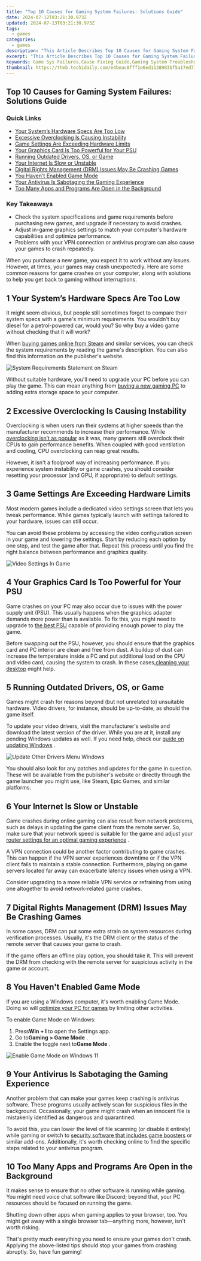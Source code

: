 ```yaml
---
title: "Top 10 Causes for Gaming System Failures: Solutions Guide"
date: 2024-07-12T03:21:30.973Z
updated: 2024-07-13T03:21:30.973Z
tags:
  - games
categories:
  - games
description: "This Article Describes Top 10 Causes for Gaming System Failures: Solutions Guide"
excerpt: "This Article Describes Top 10 Causes for Gaming System Failures: Solutions Guide"
keywords: Game Sys Failures,Cause Fixing Guide,Gaming System Troubleshoot,Top 10 Errors in Gaming,Gaming Solutions Overview,System Failure Remedies,Top 10 Sys Breakdowns
thumbnail: https://thmb.techidaily.com/e4beac8fff1e6ed1138983bf5a17ed77a249b1784cd0b6ce36cdaf1016dc1bb5.png
---
```


## Top 10 Causes for Gaming System Failures: Solutions Guide

### Quick Links

* [Your System’s Hardware Specs Are Too Low](#your-system-rsquo-s-hardware-specs-are-too-low)
* [Excessive Overclocking Is Causing Instability](#excessive-overclocking-is-causing-instability)
* [Game Settings Are Exceeding Hardware Limits](#game-settings-are-exceeding-hardware-limits)
* [Your Graphics Card Is Too Powerful for Your PSU](#your-graphics-card-is-too-powerful-for-your-psu)
* [Running Outdated Drivers, OS, or Game](#running-outdated-drivers-os-or-game)
* [Your Internet Is Slow or Unstable](#your-internet-is-slow-or-unstable)
* [Digital Rights Management (DRM) Issues May Be Crashing Games](#digital-rights-management-drm-issues-may-be-crashing-games)
* [You Haven't Enabled Game Mode](#you-haven-39-t-enabled-game-mode)
* [Your Antivirus Is Sabotaging the Gaming Experience](#your-antivirus-is-sabotaging-the-gaming-experience)
* [Too Many Apps and Programs Are Open in the Background](#too-many-apps-and-programs-are-open-in-the-background)

### Key Takeaways

* Check the system specifications and game requirements before purchasing new games, and upgrade if necessary to avoid crashes.
* Adjust in-game graphics settings to match your computer's hardware capabilities and optimize performance.
* Problems with your VPN connection or antivirus program can also cause your games to crash repeatedly.

 When you purchase a new game, you expect it to work without any issues. However, at times, your games may crash unexpectedly. Here are some common reasons for game crashes on your computer, along with solutions to help you get back to gaming without interruptions.

## 1 Your System’s Hardware Specs Are Too Low

 It might seem obvious, but people still sometimes forget to compare their system specs with a game's minimum requirements. You wouldn't buy diesel for a petrol-powered car, would you? So why buy a video game without checking that it will work?

 When [buying games online from Steam](https://www.makeuseof.com/is-it-safe-to-buy-games-from-steam/) and similar services, you can check the system requirements by reading the game's description. You can also find this information on the publisher's website.

![System Requirements Statement on Steam](https://static1.makeuseofimages.com/wordpress/wp-content/uploads/2023/09/system-requirements-statement-on-steam.jpg)

 Without suitable hardware, you'll need to upgrade your PC before you can play the game. This can mean anything from [buying a new gaming PC](https://www.makeuseof.com/tag/buying-gaming-pc-tips/) to adding extra storage space to your computer.

## 2 Excessive Overclocking Is Causing Instability

 Overclocking is when users run their systems at higher speeds than the manufacturer recommends to increase their performance. While [overclocking isn’t as popular](https://www.makeuseof.com/is-overclocking-really-dead/) as it was, many gamers still overclock their CPUs to gain performance benefits. When coupled with good ventilation and cooling, CPU overclocking can reap great results.

 However, it isn't a foolproof way of increasing performance. If you experience system instability or game crashes, you should consider resetting your processor (and GPU, if appropriate) to default settings.

## 3 Game Settings Are Exceeding Hardware Limits

 Most modern games include a dedicated video settings screen that lets you tweak performance. While games typically launch with settings tailored to your hardware, issues can still occur.

 You can avoid these problems by accessing the video configuration screen in your game and lowering the settings. Start by reducing each option by one step, and test the game after that. Repeat this process until you find the right balance between performance and graphics quality.

![Video Settings In Game](https://static1.makeuseofimages.com/wordpress/wp-content/uploads/2023/09/video-settings-in-game.jpg)

## 4 Your Graphics Card Is Too Powerful for Your PSU

 Game crashes on your PC may also occur due to issues with the power supply unit (PSU). This usually happens when the graphics adapter demands more power than is available. To fix this, you might need to upgrade to [the best PSU](https://www.makeuseof.com/tag/best-psu/) capable of providing enough power to play the game.

 Before swapping out the PSU, however, you should ensure that the graphics card and PC interior are clean and free from dust. A buildup of dust can increase the temperature inside a PC and put additional load on the CPU and video card, causing the system to crash. In these cases,[cleaning your desktop](https://www.makeuseof.com/how-to-clean-your-desktop-pc/) might help.

## 5 Running Outdated Drivers, OS, or Game

 Games might crash for reasons beyond (but not unrelated to) unsuitable hardware. Video drivers, for instance, should be up-to-date, as should the game itself.

 To update your video drivers, visit the manufacturer's website and download the latest version of the driver. While you are at it, install any pending Windows updates as well. If you need help, check our [guide on updating Windows](https://www.makeuseof.com/tag/update-windows-software-guide/) .

![Update Other Drivers Menu Windows](https://static1.makeuseofimages.com/wordpress/wp-content/uploads/2023/09/update-other-drivers-menu-windows.jpg)

 You should also look for any patches and updates for the game in question. These will be available from the publisher's website or directly through the game launcher you might use, like Steam, Epic Games, and similar platforms.

## 6 Your Internet Is Slow or Unstable

 Game crashes during online gaming can also result from network problems, such as delays in updating the game client from the remote server. So, make sure that your network speed is suitable for the game and adjust your [router settings for an optimal gaming experience](https://www.makeuseof.com/tag/gaming-router-tips-optimal-performance/) .

 A VPN connection could be another factor contributing to game crashes. This can happen if the VPN server experiences downtime or if the VPN client fails to maintain a stable connection. Furthermore, playing on game servers located far away can exacerbate latency issues when using a VPN.

 Consider upgrading to a more reliable VPN service or refraining from using one altogether to avoid network-related game crashes.

## 7 Digital Rights Management (DRM) Issues May Be Crashing Games

 In some cases, DRM can put some extra strain on system resources during verification processes. Usually, it's the DRM client or the status of the remote server that causes your game to crash.

 If the game offers an offline play option, you should take it. This will prevent the DRM from checking with the remote server for suspicious activity in the game or account.

## 8 You Haven't Enabled Game Mode

 If you are using a Windows computer, it's worth enabling Game Mode. Doing so will [optimize your PC for games](https://www.makeuseof.com/tag/optimize-windows-10-gaming/) by limiting other activities.

To enable Game Mode on Windows:

1. Press**Win + I** to open the Settings app.
2. Go to**Gaming > Game Mode** .
3. Enable the toggle next to**Game Mode** .

![Enable Game Mode on Windows 11](https://static1.makeuseofimages.com/wordpress/wp-content/uploads/2024/05/enable-game-mode-on-windows-11.jpg)

## 9 Your Antivirus Is Sabotaging the Gaming Experience

 Another problem that can make your games keep crashing is antivirus software. These programs usually actively scan for suspicious files in the background. Occasionally, your game might crash when an innocent file is mistakenly identified as dangerous and quarantined.

 To avoid this, you can lower the level of file scanning (or disable it entirely) while gaming or switch to [security software that includes game boosters](https://www.makeuseof.com/antivirus-for-pc-gamers/) or similar add-ons. Additionally, it's worth checking online to find the specific steps related to your antivirus program.

## 10 Too Many Apps and Programs Are Open in the Background

 It makes sense to ensure that no other software is running while gaming. You might need voice chat software like Discord; beyond that, your PC resources should be focused on running the game.

 Shutting down other apps when gaming applies to your browser, too. You might get away with a single browser tab—anything more, however, isn't worth risking.

 That's pretty much everything you need to ensure your games don't crash. Applying the above-listed tips should stop your games from crashing abruptly. So, have fun gaming!


<ins class="adsbygoogle"
     style="display:block"
     data-ad-format="autorelaxed"
     data-ad-client="ca-pub-7571918770474297"
     data-ad-slot="1223367746"></ins>



<ins class="adsbygoogle"
     style="display:block"
     data-ad-client="ca-pub-7571918770474297"
     data-ad-slot="8358498916"
     data-ad-format="auto"
     data-full-width-responsive="true"></ins>




